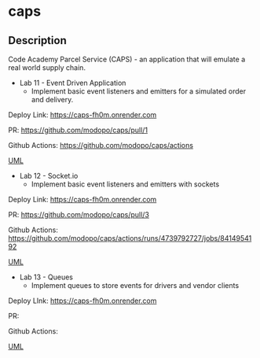 # caps

## Description
Code Academy Parcel Service (CAPS) - an application that will emulate a real world supply chain.

* Lab 11 - Event Driven Application
  * Implement basic event listeners and emitters for a simulated order and delivery.

Deploy Link: https://caps-fh0m.onrender.com

PR: https://github.com/modopo/caps/pull/1

Github Actions: https://github.com/modopo/caps/actions

[UML](./lab11_UML.png)

* Lab 12 - Socket.io
  * Implement basic event listeners and emitters with sockets

Deploy Link: https://caps-fh0m.onrender.com

PR: https://github.com/modopo/caps/pull/3

Github Actions: https://github.com/modopo/caps/actions/runs/4739792727/jobs/8414954192

[UML](./lab12_UML.png)

* Lab 13 - Queues
  * Implement queues to store events for drivers and vendor clients

Deploy LInk: https://caps-fh0m.onrender.com

PR: 

Github Actions: 

[UML](./lab13_UML.png)